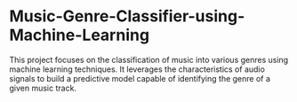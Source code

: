 # Music-Genre-Classifier-using-Machine-Learning
This project focuses on the classification of music into various genres using machine learning  techniques. It leverages the characteristics of audio signals to build a predictive model capable  of identifying the genre of a given music track.
